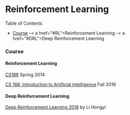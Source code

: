 # Reinforcement Learning

Table of Contents
- <a href="#course">Course</a>
  -< a href="#RL">Reinforcement Learning</a>
  -< a href="#DRL">Deep Reinforcement Learning</a>


### <a name="course">Course</a>

#### <a name="RL">Reinforcement Learning</a>

[CS188](http://ai.berkeley.edu/home.html) Spring 2014

[CS 188: Introduction to Artificial Intelligence](http://www-inst.eecs.berkeley.edu/~cs188/fa18/) Fall 2018

#### <a name="DRL">Deep Reinforcement Learning</a>

[Deep Reinforcement Learning 2018](https://www.youtube.com/watch?v=z95ZYgPgXOY&list=PLJV_el3uVTsODxQFgzMzPLa16h6B8kWM_) by Li Hongyi





